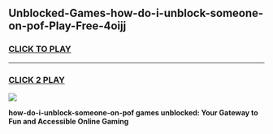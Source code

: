 
## Unblocked-Games-how-do-i-unblock-someone-on-pof-Play-Free-4oijj
<h3>
<a href="https://premium76.site?title=how-do-i-unblock-someone-on-pof&ref=23A">CLICK TO PLAY</a></h3>
<hr>

<h3>
<a href="https://premium76.site?title=how-do-i-unblock-someone-on-pof&ref=23A">CLICK 2 PLAY</a>
  
</h3>

<a href="https://premium76.site?title=how-do-i-unblock-someone-on-pof&ref=23A"><img src="https://clearcache.store/games.png"></a>


**how-do-i-unblock-someone-on-pof games unblocked: Your Gateway to Fun and Accessible Online Gaming**
